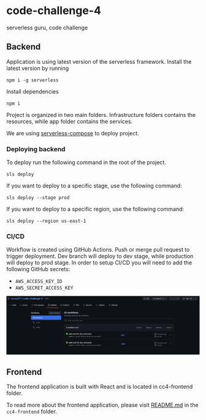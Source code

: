 # code-challenge-4
serverless guru, code challenge

## Backend

Application is using latest version of the serverless framework.
Install the latest version by running

```
npm i -g serverless
```

Install dependencies

```
npm i
```

Project is organized in two main folders.
Infrastructure folders contains the resources, while app folder contains the services.

We are using [serverless-compose](https://www.serverless.com/blog/serverless-framework-compose-multi-service-deployments) to deploy project.

### Deploying backend

To deploy run the following command in the root of the project.

```
sls deploy
```

If you want to deploy to a specific stage, use the following command:
  
```
sls deploy --stage prod
```

If you want to deploy to a specific region, use the following command:
  
```
sls deploy --region us-east-1
```

### CI/CD

Workflow is created using GitHub Actions. Push or merge pull request to trigger deployment. Dev branch will deploy to dev stage, while production will deploy to prod stage. In order to setup CI/CD you will need to add the following GitHub secrets: 

  - `AWS_ACCESS_KEY_ID`
  - `AWS_SECRET_ACCESS_KEY`

  ![workflow](workflow.png)
  

## Frontend

The frontend application is built with React and is located in cc4-frontend folder.

To read more about the frontend application, please visit [README.md](./cc4-frontend/README.md) in the `cc4-frontend` folder.